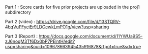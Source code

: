 Part 1 : Score cards for five prior projects are uploaded in the proj1 subdirectory

Part 2 (video) : https://drive.google.com/file/d/13STQRV-4bqVuPFyeiEr9LDGcwkLmPO1g/view?usp=sharing

Part 3 (Report) : https://docs.google.com/document/d/11YWUa9S5-zJ6nogM3Tf6Dx0bP7PElntH/edit?usp=sharing&ouid=109678663945435916878&rtpof=true&sd=true
